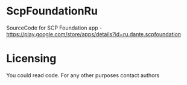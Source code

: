 # ScpFoundationRu
SourceCode for SCP Foundation app - https://play.google.com/store/apps/details?id=ru.dante.scpfoundation

# Licensing
You could read code. For any other purposes contact authors
